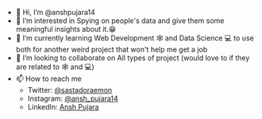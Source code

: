 - 👋 Hi, I’m @anshpujara14
- 👀 I’m interested in Spying on people's data and give them some meaningful insights about it.😁
- 🌱 I’m currently learning Web Development 🕸 and Data Science 💻 to use both for another weird project that won't help me get a job
- 💞️ I’m looking to collaborate on All types of project (would love to if they are related to 🕸 and 💻)
- 📫 How to reach me <ul> <li> Twitter: <a href = "https://twitter.com/sastadoraemon">@sastadoraemon</a></li> <li>Instagram: <a href = "https://www.instagram.com/ansh_pujara14/"> @ansh_pujara14</a></li><li>LinkedIn: <a href="https://www.linkedin.com/in/ansh-pujara/">Ansh Pujara</a></li>

<!---
anshpujara14/anshpujara14 is a ✨ special ✨ repository because its `README.md` (this file) appears on your GitHub profile.
You can click the Preview link to take a look at your changes.
--->
